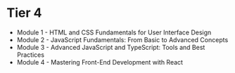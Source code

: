 # Tier 4

* Module 1 - HTML and CSS Fundamentals for User Interface Design
* Module 2 - JavaScript Fundamentals: From Basic to Advanced Concepts
* Module 3 - Advanced JavaScript and TypeScript: Tools and Best Practices
* Module 4 - Mastering Front-End Development with React
